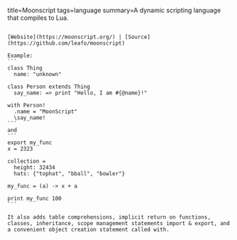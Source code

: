title=Moonscript
tags=language
summary=A dynamic scripting language that compiles to Lua.
~~~~~~

[Website](https://moonscript.org/) | [Source](https://github.com/leafo/moonscript)

Example:
```
class Thing
  name: "unknown"

class Person extends Thing
  say_name: => print "Hello, I am #{@name}!"

with Person!
  .name = "MoonScript"
  \say_name!
```
and
```
export my_func
x = 2323

collection =
  height: 32434
  hats: {"tophat", "bball", "bowler"}

my_func = (a) -> x + a

print my_func 100
```

It also adds table comprehensions, implicit return on functions, classes, inheritance, scope management statements import & export, and a convenient object creation statement called with.
